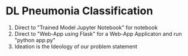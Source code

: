 # DL Pneumonia Classification
1. Direct to "Trained Model Jupyter Notebook" for notebook
2. Direct to "Web-App using Flask" for a Web-App Applicaton and run "python app.py"
3. Ideation is the Ideology of our problem statement

